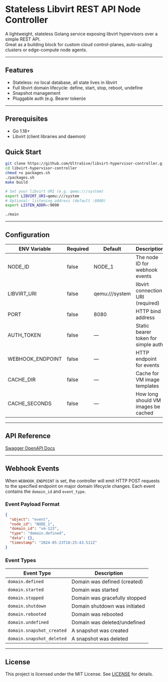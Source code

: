 # Stateless Libvirt REST API Node Controller

A lightweight, stateless Golang service exposing libvirt hypervisors over a simple REST API.  
Great as a building block for custom cloud control-planes, auto-scaling clusters or edge-compute node agents.

---

## Features

- Stateless: no local database, all state lives in libvirt
- Full libvirt domain lifecycle: define, start, stop, reboot, undefine
- Snapshot management
- Pluggable auth (e.g. Bearer token)e

---

## Prerequisites

- Go 1.18+  
- Libvirt (client libraries and daemon)  

## Quick Start

```bash
git clone https://github.com/UltraSive/libvirt-hypervisor-controller.git
cd libvirt-hypervisor-controller
chmod +x packages.sh
./packages.sh
make build

# Set your libvirt URI (e.g. qemu:///system)
export LIBVIRT_URI=qemu:///system
# Optional: listening address (default :8080)
export LISTEN_ADDR=:9090

./main
```

---

## Configuration

| ENV Variable     | Required | Default        | Description                             |
|------------------|----------|----------------|-----------------------------------------|
| NODE_ID          | false    | NODE_1         | The node ID for webhook events          |
| LIBVIRT_URI      | false    | qemu:///system | libvirt connection URI (required)       |
| PORT             | false    | 8080           | HTTP bind address                       |
| AUTH_TOKEN       | false    | —              | Static bearer token for simple auth     |
| WEBHOOK_ENDPOINT | false    | —              | HTTP endpoint for events                |
| CACHE_DIR        | false    | —              | Cache for VM image templates            |
| CACHE_SECONDS    | false    | —              | How long should VM images be cached     |

---

## API Reference

[Swagger OpenAPI Docs](https://ultrasive.github.io/hypervisor-api-docs)

---

## Webhook Events
When `WEBHOOK_ENDPOINT` is set, the controller will emit HTTP POST requests to the specified endpoint on major domain lifecycle changes. Each event contains the `domain_id` and `event_type`.

### Event Payload Format

```json
{
  "object": "event",
  "node_id": "NODE_1",
  "domain_id": "vm-123",
  "type": "domain.defined",
  "data": {},
  "timestamp": "2024-05-23T18:25:43.511Z"
}
```

### Event Types

| Event Type                | Description                   |
|---------------------------|-------------------------------|
| `domain.defined`          | Domain was defined (created)  |
| `domain.started`          | Domain was started            |
| `domain.stopped`          | Domain was gracefully stopped |
| `domain.shutdown`         | Domain shutdown was initiated |
| `domain.rebooted`         | Domain was rebooted           |
| `domain.undefined`        | Domain was deleted/undefined  |
| `domain.snapshot_created` | A snapshot was created        |
| `domain.snapshot_deleted` | A snapshot was deleted        |

---

## License

This project is licensed under the MIT License. See [LICENSE](LICENSE) for details.
